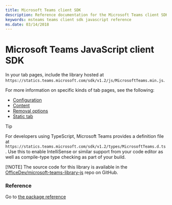 ```yaml
---
title: Microsoft Teams client SDK
description: Reference documentation for the Microsoft Teams client SDK
keywords: msteams teams client sdk javascript reference
ms.date: 03/14/2018
---
```

# Microsoft Teams JavaScript client SDK

In your tab pages, include the library hosted at `https://statics.teams.microsoft.com/sdk/v1.2/js/MicrosoftTeams.min.js`.

For more information on specific kinds of tab pages, see the following:

* [Configuration](/microsoftteams/platform/concepts/tabs/tabs-configuration)
* [Content](/microsoftteams/platform/concepts/tabs/tabs-content)
* [Removal options](/microsoftteams/platform/concepts/tabs/tabs-update-remove#removing-a-tab)
* [Static tab](/microsoftteams/platform/concepts/tabs/tabs-static)

> [!TIP]
> For developers using TypeScript, Microsoft Teams provides a definition file at `https://statics.teams.microsoft.com/sdk/v1.2/types/MicrosoftTeams.d.ts`. Use this to enable IntelliSense or similar support from your code editor as well as compile-type type checking as part of your build.
>
> [!NOTE]
> The source code for this library is available in the [OfficeDev/microsoft-teams-library-js](https://github.com/OfficeDev/microsoft-teams-library-js) repo on GitHub.

### Reference

Go to [the package reference](/javascript/api/msteams-client)
